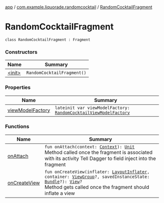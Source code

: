 [app](../../index.md) / [com.example.liquorade.randomcocktail](../index.md) / [RandomCocktailFragment](./index.md)

# RandomCocktailFragment

`class RandomCocktailFragment : Fragment`

### Constructors

| Name | Summary |
|---|---|
| [&lt;init&gt;](-init-.md) | `RandomCocktailFragment()` |

### Properties

| Name | Summary |
|---|---|
| [viewModelFactory](view-model-factory.md) | `lateinit var viewModelFactory: `[`RandomCocktailViewModelFactory`](../-random-cocktail-view-model-factory/index.md) |

### Functions

| Name | Summary |
|---|---|
| [onAttach](on-attach.md) | `fun onAttach(context: `[`Context`](https://developer.android.com/reference/android/content/Context.html)`): `[`Unit`](https://kotlinlang.org/api/latest/jvm/stdlib/kotlin/-unit/index.html)<br>Method called once the fragment is associated with its activity Tell Dagger to field inject into the fragment |
| [onCreateView](on-create-view.md) | `fun onCreateView(inflater: `[`LayoutInflater`](https://developer.android.com/reference/android/view/LayoutInflater.html)`, container: `[`ViewGroup`](https://developer.android.com/reference/android/view/ViewGroup.html)`?, savedInstanceState: `[`Bundle`](https://developer.android.com/reference/android/os/Bundle.html)`?): `[`View`](https://developer.android.com/reference/android/view/View.html)`?`<br>Method gets called once the fragment should inflate a view |

